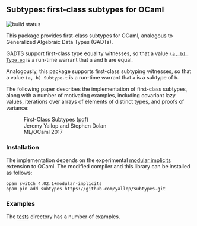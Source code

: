 ## Subtypes: first-class subtypes for OCaml

![build status](https://github.com/yallop/subtypes/workflows/Subtypes/badge.svg)

This package provides first-class subtypes for OCaml, analogous to Generalized Algebraic Data Types (GADTs).

GADTS support first-class type equality witnesses, so that a value [`(a, b) Type.eq`](https://github.com/ocaml/ocaml/blob/2a1cdfaa9d1d0b545ce9dc7ba7bf36232e59a56e/stdlib/type.mli#L22) is a run-time warrant that `a` and `b` are equal.

Analogously, this package supports first-class subtyping witnesses, so that a value `(a, b) Subtype.t` is a run-time warrant that `a` is a subtype of `b`.

The following paper describes the implementation of first-class subtypes, along with a number of motivating examples, including covariant lazy values, iterations over arrays of elements of distinct types, and proofs of variance:

&nbsp;&nbsp;&nbsp;&nbsp;&nbsp;&nbsp;&nbsp;&nbsp;&nbsp;&nbsp;&nbsp;&nbsp;First-Class Subtypes ([pdf][paper])  
&nbsp;&nbsp;&nbsp;&nbsp;&nbsp;&nbsp;&nbsp;&nbsp;&nbsp;&nbsp;&nbsp;&nbsp;Jeremy Yallop and Stephen Dolan  
&nbsp;&nbsp;&nbsp;&nbsp;&nbsp;&nbsp;&nbsp;&nbsp;&nbsp;&nbsp;&nbsp;&nbsp;ML/OCaml 2017

### Installation

The implementation depends on the experimental [modular implicits][modular-implicits] extension to OCaml.  The modified compiler and this library can be installed as follows:

```
opam switch 4.02.1+modular-implicits
opam pin add subtypes https://github.com/yallop/subtypes.git
```

### Examples

The [tests][tests] directory has a number of examples.

[paper]: https://www.cl.cam.ac.uk/~jdy22/papers/first-class-subtypes-draft.pdf
[modular-implicits]: https://www.cl.cam.ac.uk/~jdy22/papers/modular-implicits.pdf
[tests]: https://github.com/yallop/subtypes/tree/master/tests
